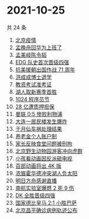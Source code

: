 # 2021-10-25

共 24 条

<!-- BEGIN -->
<!-- 最后更新时间 Mon Oct 25 2021 15:07:25 GMT+0800 (China Standard Time) -->

1. [北京疫情](https://www.zhihu.com/search?q=北京疫情)
1. [孟晚舟回华为上班了](https://www.zhihu.com/search?q=孟晚舟)
1. [孟美岐陈令韬](https://www.zhihu.com/search?q=孟美岐)
1. [EDG 队史首次晋级四强](https://www.zhihu.com/search?q=edg)
1. [抗美援朝出国作战 71 周年](https://www.zhihu.com/search?q=抗美援朝)
1. [洪成成博士退学](https://www.zhihu.com/search?q=洪成成)
1. [教资考试准考证](https://www.zhihu.com/search?q=教资)
1. [湖人取新赛季首胜](https://www.zhihu.com/search?q=湖人)
1. [1024 程序员节](https://www.zhihu.com/search?q=程序员节)
1. [28 亿遭质押担保](https://www.zhihu.com/search?q=28亿)
1. [曼联 0:5 惨败利物浦](https://www.zhihu.com/search?q=曼联)
1. [大连一居民楼发生爆炸](https://www.zhihu.com/search?q=大连爆炸)
1. [于月仙车祸处理结果](https://www.zhihu.com/search?q=于月仙)
1. [养老金个人账户制](https://www.zhihu.com/search?q=养老金)
1. [家长反映食堂问题被刑拘](https://www.zhihu.com/search?q=家长反映食堂问题被刑拘)
1. [北京野生动物园游客冲向虎群](https://www.zhihu.com/search?q=北京野生动物园)
1. [小孩看动画因反派砸电视](https://www.zhihu.com/search?q=动画片)
1. [百部动画将出 4K 版](https://www.zhihu.com/search?q=中国动画)
1. [浓眉霍华德冲突湖人负太阳](https://www.zhihu.com/search?q=湖人)
1. [明日方舟感谢直播](https://www.zhihu.com/search?q=明日方舟)
1. [南航实验室爆燃 2 死 9 伤](https://www.zhihu.com/search?q=南京航空航天大学爆燃)
1. [DK 全胜晋级四强](https://www.zhihu.com/search?q=DK)
1. [国家德比皇马 2:1 小胜巴萨](https://www.zhihu.com/search?q=皇马)
1. [北京昌平确诊病例轨迹公布](https://www.zhihu.com/search?q=北京确诊)

<!-- END -->
